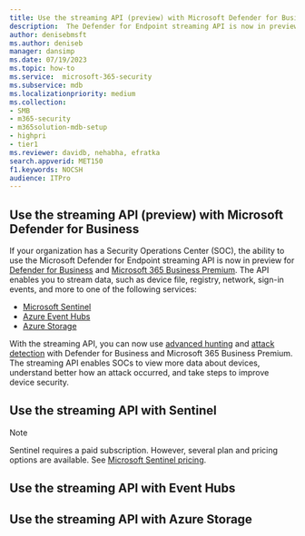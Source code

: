 ```yaml
---
title: Use the streaming API (preview) with Microsoft Defender for Business            
description:  The Defender for Endpoint streaming API is now in preview for Defender for Business and Microsoft 365 Business Premium. Stream of device file, registry, network, sign-in events, and other data to Azure Event Hub, Azure Storage, and Microsoft Sentinel to support advanced hunting and attack detection.       
author: denisebmsft
ms.author: deniseb
manager: dansimp 
ms.date: 07/19/2023
ms.topic: how-to
ms.service:  microsoft-365-security
ms.subservice: mdb
ms.localizationpriority: medium 
ms.collection: 
- SMB
- m365-security
- m365solution-mdb-setup
- highpri
- tier1
ms.reviewer: davidb, nehabha, efratka
search.appverid: MET150 
f1.keywords: NOCSH 
audience: ITPro
---
```


## Use the streaming API (preview) with Microsoft Defender for Business

If your organization has a Security Operations Center (SOC), the ability to use the Microsoft Defender for Endpoint streaming API is now in preview for [Defender for Business](mdb-overview.md) and [Microsoft 365 Business Premium](../../business-premium/index.md). The API enables you to stream data, such as device file, registry, network, sign-in events, and more to one of the following services:

- [Microsoft Sentinel](/azure/sentinel/overview) 
- [Azure Event Hubs](/azure/event-hubs/event-hubs-about)
- [Azure Storage](/azure/storage/common/storage-introduction)

With the streaming API, you can now use [advanced hunting](../defender/advanced-hunting-overview.md) and [attack detection](../defender-endpoint/overview-endpoint-detection-response.md) with Defender for Business and Microsoft 365 Business Premium. The streaming API enables SOCs to view more data about devices, understand better how an attack occurred, and take steps to improve device security. 

## Use the streaming API with Sentinel

> [!NOTE]
> Sentinel requires a paid subscription. However, several plan and pricing options are available. See [Microsoft Sentinel pricing](https://azure.microsoft.com/en-us/pricing/details/microsoft-sentinel/).



## Use the streaming API with Event Hubs


## Use the streaming API with Azure Storage

